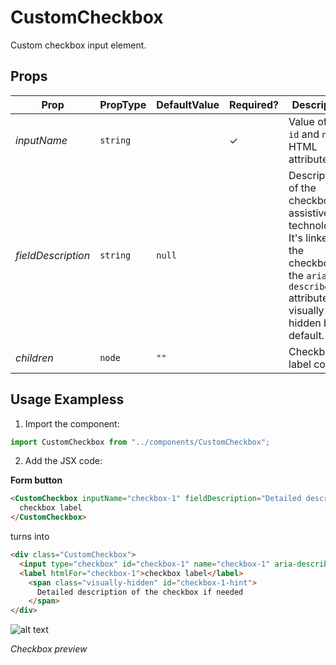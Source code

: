 # CustomCheckbox

Custom checkbox input element.

## Props

| Prop               | PropType | DefaultValue | Required? | Description                                                                                                                                               |
| ------------------ | -------- | ------------ | --------- | --------------------------------------------------------------------------------------------------------------------------------------------------------- |
| _inputName_        | `string` |              | ✓         | Value of both `id` and `name` HTML attributes                                                                                                             |
| _fieldDescription_ | `string` | `null`       |           | Description of the checkbox for assistive technologies. It's linked to the checkbox by the `aria-describedby` attribute. It's visually hidden by default. |
| _children_         | `node`   | `""`         |           | Checkbox label content                                                                                                                                    |

## Usage Exampless

1. Import the component:

```javascript
import CustomCheckbox from "../components/CustomCheckbox";
```

2. Add the JSX code:

**Form button**

```html
<CustomCheckbox inputName="checkbox-1" fieldDescription="Detailed description of the checkbox if needed">
  checkbox label
</CustomCheckbox>
```

turns into

```html
<div class="CustomCheckbox">
  <input type="checkbox" id="checkbox-1" name="checkbox-1" aria-describedby="checkbox-1-hint" />
  <label htmlFor="checkbox-1">checkbox label</label>
    <span class="visually-hidden" id="checkbox-1-hint">
      Detailed description of the checkbox if needed
    </span>
</div>
```

![alt text](http://lacerda.design/Shopify/Checkbox.png "Checkbox preview")

_*Checkbox preview*_

